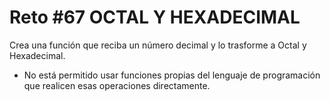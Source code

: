 # Reto #67 OCTAL Y HEXADECIMAL

Crea una función que reciba un número decimal y lo trasforme a Octal y Hexadecimal.

- No está permitido usar funciones propias del lenguaje de programación que realicen esas operaciones directamente.
